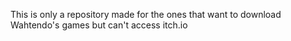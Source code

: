 This is only a repository made for the ones that want to download Wahtendo's games but can't access itch.io
